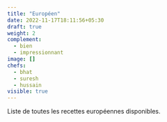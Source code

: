 ```yaml
---
title: "Européen"
date: 2022-11-17T18:11:56+05:30
draft: true
weight: 2
complement:
  - bien
  - impressionnant
image: []
chefs:
  - bhat
  - suresh
  - hussain
visible: true
---
```


Liste de toutes les recettes européennes disponibles.
